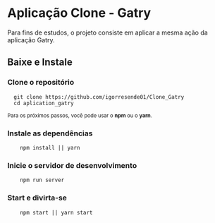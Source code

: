 # Aplicação Clone - Gatry

Para fins de estudos, o projeto consiste em aplicar a mesma ação da aplicação Gatry.

## Baixe e Instale

### Clone o repositório
```
  git clone https://github.com/igorresende01/Clone_Gatry
  cd aplication_gatry
```

<small>Para os próximos passos, você pode usar o <strong>npm</strong> ou o <strong>yarn</strong>.</small>

### Instale as dependências
```
	npm install || yarn
```

### Inicie o servidor de desenvolvimento
```
	npm run server
```

### Start e divirta-se
```
	npm start || yarn start
```

